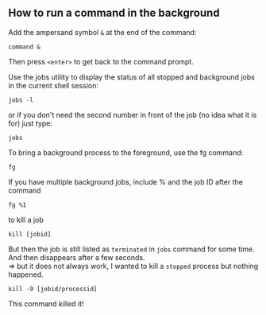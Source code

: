 How to run a command in the background
--------------------------------------

Add the ampersand symbol `&` at the end of the command:
```
command &
```
Then press `<enter>` to get back to the command prompt.


Use the jobs utility to display the status of all stopped and background jobs in the current shell session:
```
jobs -l
```
or if you don't need the second number in front of the job (no idea what it is for) just type:
```
jobs
```

To bring a background process to the foreground, use the fg command:
```
fg
```
If you have multiple background jobs, include % and the job ID after the command
```
fg %1
```

to kill a job
```
kill [jobid]
```
But then the job is still listed as `terminated` in `jobs` command for some time.\
And then disappears after a few seconds.\
=> but it does not always work, I wanted to kill a `stopped` process but nothing happened.
```
kill -9 [jobid/processid]
```
This command killed it!
